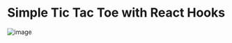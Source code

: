# Simple Tic Tac Toe with React Hooks

![image](https://user-images.githubusercontent.com/55210294/116047037-b6574a80-a684-11eb-8969-ba132b2df815.png)
